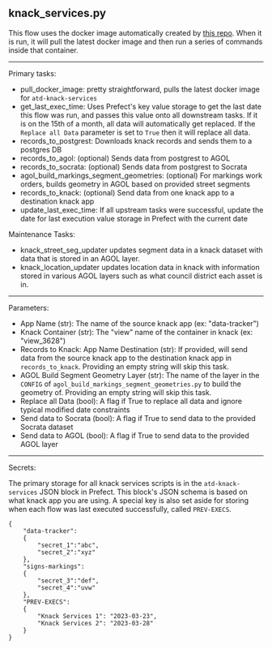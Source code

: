 ## knack_services.py

This flow uses the docker image automatically created by [this repo](https://github.com/cityofaustin/atd-knack-services). When it is run, it will pull the latest docker image and then run a series of commands inside that container.

***

Primary tasks:
- pull_docker_image: pretty straightforward, pulls the latest docker image for `atd-knack-services`
- get_last_exec_time: Uses Prefect's key value storage to get the last date this flow was run, and passes this value onto all downstream tasks. If it is on the 15th of a month, all data will automatically get replaced. If the `Replace all Data` parameter is set to `True` then it will replace all data.
- records_to_postgrest: Downloads knack records and sends them to a postgres DB
- records_to_agol: (optional) Sends data from postgrest to AGOL
- records_to_socrata: (optional) Sends data from postgrest to Socrata
- agol_build_markings_segment_geometries: (optional) For markings work orders, builds geometry in AGOL based on provided street segments
- records_to_knack: (optional) Send data from one knack app to a destination knack app
- update_last_exec_time: If all upstream tasks were successful, update the date for last execution value storage in Prefect with the current date

Maintenance Tasks:
- knack_street_seg_updater updates segment data in a knack dataset with data that is stored in an AGOL layer.
- knack_location_updater updates location data in knack with information stored in various AGOL layers such as what council district each asset is in. 

***

Parameters:
- App Name (str): The name of the source knack app (ex: "data-tracker")
- Knack Container (str): The "view" name of the container in knack (ex: "view_3628")
- Records to Knack: App Name Destination (str): If provided, will send data from the source knack app to the destination knack app in `records_to_knack`. Providing an empty string will skip this task.
- AGOL Build Segment Geometry Layer (str): The name of the layer in the `CONFIG` of `agol_build_markings_segment_geometries.py` to build the geometry of. Providing an empty string will skip this task.
- Replace all Data (bool): A flag if True to replace all data and ignore typical modified date constraints 
- Send data to Socrata (bool): A flag if True to send data to the provided Socrata dataset
- Send data to AGOL (bool): A flag if True to send data to the provided AGOL layer

***

Secrets:

The primary storage for all knack services scripts is in the `atd-knack-services` JSON block in Prefect. This block's JSON schema is based on what knack app you are using. A special key is also set aside for storing when each flow was last executed successfully, called `PREV-EXECS`.
```
{
	"data-tracker":
	{
		"secret_1":"abc",
		"secret_2":"xyz"
	},
	"signs-markings":
	{
		"secret_3":"def",
		"secret_4":"uvw"
	},
	"PREV-EXECS":
	{
		"Knack Services 1": "2023-03-23",
    	"Knack Services 2": "2023-03-28"
	}
}
```


